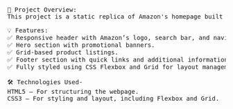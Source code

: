 <pre>📌 Project Overview:
This project is a static replica of Amazon's homepage built using HTML and CSS only. The goal was to practice frontend development skills by recreating Amazon's layout, design elements, and responsiveness without using JavaScript or any frameworks.

💡 Features:
✅ Responsive header with Amazon’s logo, search bar, and navigation menu.
✅ Hero section with promotional banners.
✅ Grid-based product listings.
✅ Footer section with quick links and additional information.
✅ Fully styled using CSS Flexbox and Grid for layout management.

🛠 Technologies Used-
HTML5 – For structuring the webpage.
CSS3 – For styling and layout, including Flexbox and Grid.</pre>